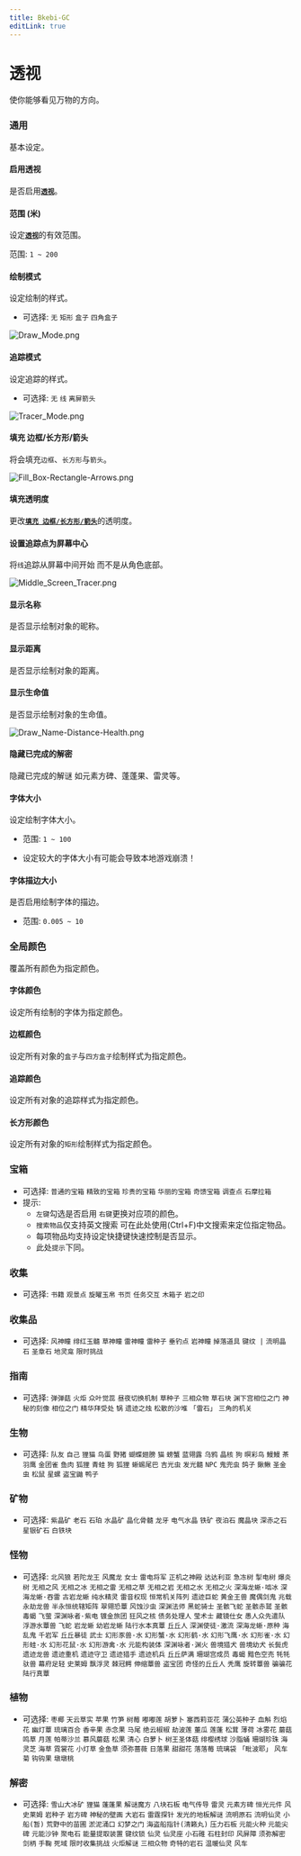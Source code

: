```yaml
---
title: Bkebi-GC
editLink: true
---
```


# 透视

使你能够看见万物的方向。

### 通用

基本设定。

#### 启用透视

是否启用[<font>**`透视`**</font>](#透视)。

#### 范围 (米)

设定[<font>**`透视`**</font>](#透视)的有效范围。

范围: `1 ~ 200`

#### 绘制模式

设定绘制的样式。

- 可选择: `无` `矩形` `盒子` `四角盒子`

![Draw_Mode.png](image/Draw_Mode.png)

#### 追踪模式

设定追踪的样式。

- 可选择: `无` `线` `离屏箭头`

![Tracer_Mode.png](image/Tracer_Mode.png)

#### 填充 边框/长方形/箭头

将会填充`边框`、`长方形`与`箭头`。

![Fill_Box-Rectangle-Arrows.png](image/Fill_Box-Rectangle-Arrows.png)

#### 填充透明度

更改[<font>**`填充 边框/长方形/箭头`**</font>](#填充-边框-长方形-箭头)的透明度。

#### 设置追踪点为屏幕中心

将`线`追踪从屏幕中间开始 而不是从角色底部。

![Middle_Screen_Tracer.png](image/Middle_Screen_Tracer.png)

#### 显示名称

是否显示绘制对象的昵称。

#### 显示距离

是否显示绘制对象的距离。

#### 显示生命值

是否显示绘制对象的生命值。

![Draw_Name-Distance-Health.png](image/Draw_Name-Distance-Health.png)

#### 隐藏已完成的解密

隐藏已完成的解谜 如元素方碑、蓬蓬果、雷灵等。

#### 字体大小

设定绘制字体大小。

- 范围: `1 ~ 100`

- 设定较大的字体大小有可能会导致本地游戏崩溃！

#### 字体描边大小

是否启用绘制字体的描边。

- 范围: `0.005 ~ 10`

### 全局颜色

覆盖所有颜色为指定颜色。

#### 字体颜色

设定所有绘制的字体为指定颜色。

#### 边框颜色

设定所有对象的`盒子`与`四方盒子`绘制样式为指定颜色。

#### 追踪颜色

设定所有对象的追踪样式为指定颜色。

#### 长方形颜色

设定所有对象的`矩形`绘制样式为指定颜色。

### 宝箱

- 可选择: `普通的宝箱` `精致的宝箱` `珍贵的宝箱` `华丽的宝箱` `奇馈宝箱` `调查点` `石摩拉箱`
- 提示: 
  - `左键`勾选是否启用 `右键`更换对应项的颜色。
  - `搜索物品`仅支持英文搜索 可在此处使用(Ctrl+F)中文搜索来定位指定物品。
  - 每项物品均支持设定快捷键快速控制是否显示。
  - 此处`提示`下同。

### 收集

- 可选择: `书籍` `观景点` `旋曜玉帛` `书页` `任务交互` `木箱子` `岩之印`

### 收集品

- 可选择: `风神瞳` `绯红玉髓` `草神瞳` `雷神瞳` `雷种子` `垂钓点` `岩神瞳` `掉落道具` `键纹 |` `流明晶石` `圣章石` `地灵龛` `限时挑战`

### 指南

- 可选择: `弹弹菇` `火炬` `众叶觉蕊` `昼夜切换机制` `草种子` `三相众物` `草石块` `渊下宫相位之门` `神秘的刻像` `相位之门` `精华拜受处` `锅` `遗迹之烛` `松散的沙堆` `「雷石」` `三角的机关`

### 生物

- 可选择: `队友` `自己` `狸猫` `鸟蛋` `野猪` `蝴蝶翅膀` `猫` `螃蟹` `蓝翎露` `乌鸦` `晶核` `狗` `暝彩鸟` `鰻鰻` `茶羽鹰` `金团雀` `鱼肉` `狐狸` `青蛙` `狗` `狐狸` `蜥蜴尾巴` `吉光虫` `发光髓` `NPC` `鬼兜虫` `鸽子` `鍬鳅` `圣金虫` `松鼠` `星螺` `盗宝鼬` `鸭子`

### 矿物

- 可选择: `紫晶矿` `老石` `石珀` `水晶矿` `晶化骨髓` `龙牙` `电气水晶` `铁矿` `夜泊石` `魔晶块` `深赤之石` `星银矿石` `白铁块`

### 怪物

- 可选择: `北风狼` `若陀龙王` `风魔龙` `女士` `雷电将军` `正机之神殿` `达达利亚` `急冻树` `掣电树` `爆炎树` `无相之风` `无相之冰` `无相之雷` `无相之草` `无相之岩` `无相之水` `无相之火` `深海龙蜥·啮冰` `深海龙蜥·吞雷` `古岩龙蜥` `纯水精灵` `雷音权现` `恒常机关阵列` `遗迹巨蛇` `黄金王兽` `魔偶剑鬼` `兆载永劫龙兽` `半永恒统辖矩阵` `翠翎恐蕈` `风蚀沙虫` `深渊法师` `黑蛇骑士` `圣骸飞蛇` `圣骸赤鹫` `圣骸毒蝎` `飞萤` `深渊咏者·紫电` `镀金旅团` `狂风之核` `债务处理人` `莹术士` `藏镜仕女` `愚人众先遣队` `浮游水蕈兽` `飞蛇` `岩龙蜥` `幼岩龙蜥` `陆行水本真蕈` `丘丘人` `深渊使徒·激流` `深海龙蜥·原种` `海乱鬼` `千岩军` `丘丘暴徒` `武士` `幻形豕兽·水` `幻形蟹·水` `幻形鹤·水` `幻形飞鹰·水` `幻形雀·水` `幻形蛙·水` `幻形花鼠·水` `幻形游禽·水` `元能构装体` `深渊咏者·渊火` `兽境猎犬` `兽境幼犬` `长鬓虎` `遗迹龙兽` `遗迹重机` `遗迹守卫` `遗迹猎手` `遗迹机兵` `丘丘萨满` `珊瑚宫成员` `毒蝎` `黯色空売` `牦牦驮兽` `幕府足轻` `史莱姆` `飘浮灵` `棘冠鳄` `伸缩蕈兽` `盗宝团` `奇怪的丘丘人` `秃鹰` `旋转蕈兽` `骗骗花` `陆行真蕈`

### 植物

- 可选择: `枣椰` `天云草实` `苹果` `竹笋` `树莓` `嘟嘟莲` `胡萝卜` `塞西莉亚花` `蒲公英种子` `血斛` `烈焰花` `幽灯蕈` `琉璃百合` `香辛果` `赤念果` `马尾` `绝云椒椒` `劫波莲` `董瓜` `莲蓬` `松茸` `薄荷` `冰雾花` `蘑菇` `鸣草` `月莲` `帕蒂沙兰` `慕风蘑菇` `松果` `清心` `白萝卜` `树王圣体菇` `绯樱绣球` `沙脂蛹` `珊瑚珍珠` `海灵芝` `海草` `霓裳花` `小灯草` `金鱼草` `须弥蔷薇` `日落果` `甜甜花` `落落莓` `琉璃袋` `「毗波耶」` `风车菊` `钩钩果` `墩墩桃`

### 解密

- 可选择: `雪山大冰矿` `狸猫` `蓬蓬果` `解谜魔方` `八块石板` `电气传导` `雷灵` `元素方碑` `恒光元件` `风史莱姆` `岩种子` `岩方碑` `神秘的壁画` `大岩石` `雷霆探针` `发光的地板解谜` `流明原石` `流明仙灵` `小船(暂)` `荒野中的苗圃` `淤泥涌口` `幻梦之门` `海盗船指针(清籁丸)` `压力石板` `元能火种` `元能尖碑` `元能沙钟` `聚电石` `能量提取装置` `键纹锁` `仙灵` `仙灵座` `小石碓` `石柱封印` `风屏障` `须弥解密` `剑柄` `手鞠` `死域` `限时收集挑战` `火炬解谜` `三相众物` `奇特的岩石` `温暖仙灵` `风车`